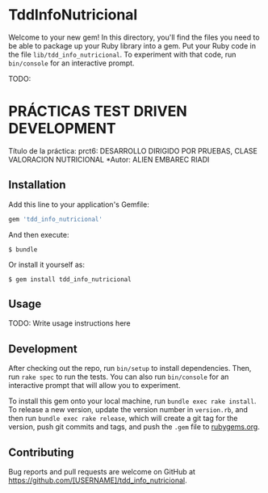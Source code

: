 # TddInfoNutricional

Welcome to your new gem! In this directory, you'll find the files you need to be able to package up your Ruby library into a gem. Put your Ruby code in the file `lib/tdd_info_nutricional`. To experiment with that code, run `bin/console` for an interactive prompt.

TODO: <h1>PRÁCTICAS TEST DRIVEN DEVELOPMENT</h1>

Título de la práctica: prct6: DESARROLLO DIRIGIDO POR PRUEBAS, CLASE VALORACION NUTRICIONAL 
   *Autor: ALIEN EMBAREC RIADI

## Installation

Add this line to your application's Gemfile:

```ruby
gem 'tdd_info_nutricional'
```

And then execute:

    $ bundle

Or install it yourself as:

    $ gem install tdd_info_nutricional

## Usage

TODO: Write usage instructions here

## Development

After checking out the repo, run `bin/setup` to install dependencies. Then, run `rake spec` to run the tests. You can also run `bin/console` for an interactive prompt that will allow you to experiment.

To install this gem onto your local machine, run `bundle exec rake install`. To release a new version, update the version number in `version.rb`, and then run `bundle exec rake release`, which will create a git tag for the version, push git commits and tags, and push the `.gem` file to [rubygems.org](https://rubygems.org).

## Contributing

Bug reports and pull requests are welcome on GitHub at https://github.com/[USERNAME]/tdd_info_nutricional.
